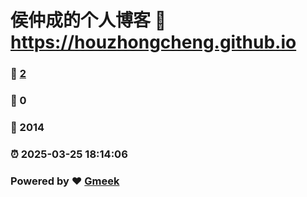# 侯仲成的个人博客 :link: https://houzhongcheng.github.io 
### :page_facing_up: [2](https://houzhongcheng.github.io/tag.html) 
### :speech_balloon: 0 
### :hibiscus: 2014 
### :alarm_clock: 2025-03-25 18:14:06 
### Powered by :heart: [Gmeek](https://github.com/Meekdai/Gmeek)
